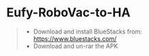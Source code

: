 # Eufy-RoboVac-to-HA

> - Download and install BlueStacks from: https://www.bluestacks.com/
> - Download and un-rar the APK

